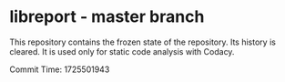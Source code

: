 # libreport - master branch

This repository contains the frozen state of the repository.
Its history is cleared. It is used only for static code
analysis with Codacy.

Commit Time: 1725501943